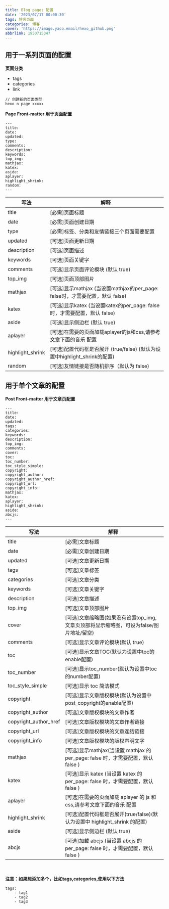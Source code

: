 ```yaml
---
title: Blog pages 配置
date: '2023/07/17 00:00:30'
tags: 博客页面
categories: 博客
cover: 'https://image.yaco.email/hexo_github.png'
abbrlink: 1950715347
---
```


## 用于一系列页面的配置

**页面分类**

- tags
- categories
- link

```
// 创建新的页面类型
hexo n page xxxxx
```

**Page Front-matter 用于页面配置**

```
---
title:
date:
updated:
type:
comments:
description:
keywords:
top_img:
mathjax:
katex:
aside:
aplayer:
highlight_shrink:
random:
---
```

| 写法             | 解释                                                         |
| ---------------- | ------------------------------------------------------------ |
| title            | [必需]页面标题                                               |
| date             | [必需]页面创建日期                                           |
| type             | [必需]标签、分类和友情链接三个页面需要配置                   |
| updated          | [可选]页面更新日期                                           |
| description      | [可选]页面描述                                               |
| keywords         | [可选]页面关键字                                             |
| comments         | [可选]显示页面评论模块 (默认 true)                           |
| top_img          | [可选]页面顶部图片                                           |
| mathjax          | [可选]显示mathjax (当设置mathjax的per_page: false时，才需要配置，默认 false) |
| katex            | [可选]显示katex (当设置katex的per_page: false时，才需要配置，默认 false) |
| aside            | [可选]显示侧边栏 (默认 true)                                 |
| aplayer          | [可选]在需要的页面加载aplayer的js和css,请参考文章下面的音乐 配置 |
| highlight_shrink | [可选]配置代码框是否展开 (true/false) (默认为设置中highlight_shrink的配置) |
| random           | [可选]友情链接是否随机排序（默认为 false)                 |

## 用于单个文章的配置
**Post Front-matter 用于文章页配置**

```
---
title:
date:
updated:
tags:
categories:
keywords:
description:
top_img:
comments:
cover:
toc:
toc_number:
toc_style_simple:
copyright:
copyright_author:
copyright_author_href:
copyright_url:
copyright_info:
mathjax:
katex:
aplayer:
highlight_shrink:
aside:
abcjs:
---

```

| 写法                  | 解释                                                         |
| --------------------- | ------------------------------------------------------------ |
| title                 | [必需]文章标题                                               |
| date                  | [必需]文章创建日期                                           |
| updated               | [可选]文章更新日期                                           |
| tags                  | [可选]文章标签                                               |
| categories            | [可选]文章分类                                               |
| keywords              | [可选]文章关键字                                             |
| description           | [可选]文章描述                                               |
| top_img               | [可选]文章顶部图片                                           |
| cover                 | [可选]文章缩略图(如果没有设置top_img,文章页顶部将显示缩略图，可设为false/图片地址/留空) |
| comments              | [可选]显示文章评论模块(默认 true)                            |
| toc                   | [可选]显示文章TOC(默认为设置中toc的enable配置)               |
| toc_number            | [可选]显示toc_number(默认为设置中toc的number配置)            |
| toc_style_simple      | [可选]显示 toc 简洁模式                                      |
| copyright             | [可选]显示文章版权模块(默认为设置中post_copyright的enable配置) |
| copyright_author      | [可选]文章版权模块的文章作者                                 |
| copyright_author_href | [可选]文章版权模块的文章作者链接                             |
| copyright_url         | [可选]文章版权模块的文章连结链接                             |
| copyright_info        | [可选]文章版权模块的版权声明文字                             |
| mathjax               | [可选]显示mathjax(当设置 mathjax 的 per_page: false 时，才需要配置，默认 false ) |
| katex                 | [可选]显示 katex (当设置 katex 的 per_page: false 时，才需要配置，默认 false ) |
| aplayer               | [可选]在需要的页面加载 aplayer 的 js 和 css,请参考文章下面的音乐 配置 |
| highlight_shrink      | [可选]配置代码框是否展开(true/false)(默认为设置中 highlight_shrink 的配置) |
| aside                 | [可选]显示侧边栏 (默认 true)                                 |
| abcjs                 | [可选]加载 abcjs (当设置 abcjs 的 per_page: false 时，才需要配置，默认 false ) |


​	
​	
**注意：如果想添加多个，比如tags,categories,使用以下方法**
```
tags:
    - tag1
    - tag2
    - tag3
```
​	
​	
​	
​	
​	
​	
​	
